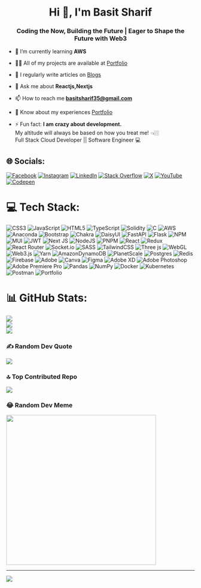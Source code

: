 <h1 align="center">Hi 👋, I'm Basit Sharif</h1>
<h3 align="center">Coding the Now, Building the Future | Eager to Shape the Future with Web3</h3>

- 🌱 I’m currently learning **AWS**

- 👨‍💻 All of my projects are available at [Portfolio](https://abdulbasit-self.vercel.app/)

- 📝 I regularly write articles on [Blogs](https://www.healthydietreport.online/)

- 💬 Ask me about **Reactjs,Nextjs**

- 📫 How to reach me **basitsharif35@gmail.com**

- 📄 Know about my experiences [Portfolio](https://abdulbasit-self.vercel.app/)

- ⚡ Fun fact: **I am crazy about development.**  
My altitude will always be based on how you treat me! 👈🏼  
Full Stack Cloud Developer || Software Engineer 💻

## 🌐 Socials:
[![Facebook](https://img.shields.io/badge/Facebook-%231877F2.svg?logo=Facebook&logoColor=white)](https://facebook.com/basitshariff) [![Instagram](https://img.shields.io/badge/Instagram-%23E4405F.svg?logo=Instagram&logoColor=white)](https://instagram.com/basitsharif35) [![LinkedIn](https://img.shields.io/badge/LinkedIn-%230077B5.svg?logo=linkedin&logoColor=white)](https://linkedin.com/in/basitsharif) [![Stack Overflow](https://img.shields.io/badge/-Stackoverflow-FE7A16?logo=stack-overflow&logoColor=white)](https://stackoverflow.com/users/22200192) [![X](https://img.shields.io/badge/X-black.svg?logo=X&logoColor=white)](https://x.com/abdulbasitgggg) [![YouTube](https://img.shields.io/badge/YouTube-%23FF0000.svg?logo=YouTube&logoColor=white)](https://youtube.com/@leadingbright) [![Codepen](https://img.shields.io/badge/Codepen-000000?style=for-the-badge&logo=codepen&logoColor=white)](https://codepen.io/basit-sharif) 

# 💻 Tech Stack:
![CSS3](https://img.shields.io/badge/css3-%231572B6.svg?style=plastic&logo=css3&logoColor=white) ![JavaScript](https://img.shields.io/badge/javascript-%23323330.svg?style=plastic&logo=javascript&logoColor=%23F7DF1E) ![HTML5](https://img.shields.io/badge/html5-%23E34F26.svg?style=plastic&logo=html5&logoColor=white) ![TypeScript](https://img.shields.io/badge/typescript-%23007ACC.svg?style=plastic&logo=typescript&logoColor=white) ![Solidity](https://img.shields.io/badge/Solidity-%23363636.svg?style=plastic&logo=solidity&logoColor=white) ![C](https://img.shields.io/badge/c-%2300599C.svg?style=plastic&logo=c&logoColor=white) ![AWS](https://img.shields.io/badge/AWS-%23FF9900.svg?style=plastic&logo=amazon-aws&logoColor=white) ![Anaconda](https://img.shields.io/badge/Anaconda-%2344A833.svg?style=plastic&logo=anaconda&logoColor=white) ![Bootstrap](https://img.shields.io/badge/bootstrap-%238511FA.svg?style=plastic&logo=bootstrap&logoColor=white) ![Chakra](https://img.shields.io/badge/chakra-%234ED1C5.svg?style=plastic&logo=chakraui&logoColor=white) ![DaisyUI](https://img.shields.io/badge/daisyui-5A0EF8?style=plastic&logo=daisyui&logoColor=white) ![FastAPI](https://img.shields.io/badge/FastAPI-005571?style=plastic&logo=fastapi) ![Flask](https://img.shields.io/badge/flask-%23000.svg?style=plastic&logo=flask&logoColor=white) ![NPM](https://img.shields.io/badge/NPM-%23CB3837.svg?style=plastic&logo=npm&logoColor=white) ![MUI](https://img.shields.io/badge/MUI-%230081CB.svg?style=plastic&logo=mui&logoColor=white) ![JWT](https://img.shields.io/badge/JWT-black?style=plastic&logo=JSON%20web%20tokens) ![Next JS](https://img.shields.io/badge/Next-black?style=plastic&logo=next.js&logoColor=white) ![NodeJS](https://img.shields.io/badge/node.js-6DA55F?style=plastic&logo=node.js&logoColor=white) ![PNPM](https://img.shields.io/badge/pnpm-%234a4a4a.svg?style=plastic&logo=pnpm&logoColor=f69220) ![React](https://img.shields.io/badge/react-%2320232a.svg?style=plastic&logo=react&logoColor=%2361DAFB) ![Redux](https://img.shields.io/badge/redux-%23593d88.svg?style=plastic&logo=redux&logoColor=white) ![React Router](https://img.shields.io/badge/React_Router-CA4245?style=plastic&logo=react-router&logoColor=white) ![Socket.io](https://img.shields.io/badge/Socket.io-black?style=plastic&logo=socket.io&badgeColor=010101) ![SASS](https://img.shields.io/badge/SASS-hotpink.svg?style=plastic&logo=SASS&logoColor=white) ![TailwindCSS](https://img.shields.io/badge/tailwindcss-%2338B2AC.svg?style=plastic&logo=tailwind-css&logoColor=white) ![Three js](https://img.shields.io/badge/threejs-black?style=plastic&logo=three.js&logoColor=white) ![WebGL](https://img.shields.io/badge/WebGL-990000?logo=webgl&logoColor=white&style=plastic) ![Web3.js](https://img.shields.io/badge/web3.js-F16822?style=plastic&logo=web3.js&logoColor=white) ![Yarn](https://img.shields.io/badge/yarn-%232C8EBB.svg?style=plastic&logo=yarn&logoColor=white) ![AmazonDynamoDB](https://img.shields.io/badge/Amazon%20DynamoDB-4053D6?style=plastic&logo=Amazon%20DynamoDB&logoColor=white) ![PlanetScale](https://img.shields.io/badge/planetscale-%23000000.svg?style=plastic&logo=planetscale&logoColor=white) ![Postgres](https://img.shields.io/badge/postgres-%23316192.svg?style=plastic&logo=postgresql&logoColor=white) ![Redis](https://img.shields.io/badge/redis-%23DD0031.svg?style=plastic&logo=redis&logoColor=white) ![Firebase](https://img.shields.io/badge/Firebase-039BE5?style=plastic&logo=Firebase&logoColor=white) ![Adobe](https://img.shields.io/badge/adobe-%23FF0000.svg?style=plastic&logo=adobe&logoColor=white) ![Canva](https://img.shields.io/badge/Canva-%2300C4CC.svg?style=plastic&logo=Canva&logoColor=white) ![Figma](https://img.shields.io/badge/figma-%23F24E1E.svg?style=plastic&logo=figma&logoColor=white) ![Adobe XD](https://img.shields.io/badge/Adobe%20XD-470137?style=plastic&logo=Adobe%20XD&logoColor=#FF61F6) ![Adobe Photoshop](https://img.shields.io/badge/adobe%20photoshop-%2331A8FF.svg?style=plastic&logo=adobe%20photoshop&logoColor=white) ![Adobe Premiere Pro](https://img.shields.io/badge/Adobe%20Premiere%20Pro-9999FF.svg?style=plastic&logo=Adobe%20Premiere%20Pro&logoColor=white) ![Pandas](https://img.shields.io/badge/pandas-%23150458.svg?style=plastic&logo=pandas&logoColor=white) ![NumPy](https://img.shields.io/badge/numpy-%23013243.svg?style=plastic&logo=numpy&logoColor=white) ![Docker](https://img.shields.io/badge/docker-%230db7ed.svg?style=plastic&logo=docker&logoColor=white) ![Kubernetes](https://img.shields.io/badge/kubernetes-%23326ce5.svg?style=plastic&logo=kubernetes&logoColor=white) ![Postman](https://img.shields.io/badge/Postman-FF6C37?style=plastic&logo=postman&logoColor=white) ![Portfolio](https://img.shields.io/badge/Portfolio-%23000000.svg?style=plastic&logo=firefox&logoColor=#FF7139)
# 📊 GitHub Stats:
![](https://github-readme-stats.vercel.app/api?username=basit-sharif&theme=light&hide_border=true&include_all_commits=true&count_private=true)<br/>
![](https://github-readme-streak-stats.herokuapp.com/?user=basit-sharif&theme=light&hide_border=true)<br/>
![](https://github-readme-stats.vercel.app/api/top-langs/?username=basit-sharif&theme=light&hide_border=true&include_all_commits=true&count_private=true&layout=compact)

### ✍️ Random Dev Quote
![](https://quotes-github-readme.vercel.app/api?type=horizontal&theme=radical)

### 🔝 Top Contributed Repo
![](https://github-contributor-stats.vercel.app/api?username=basit-sharif&limit=5&theme=dark&combine_all_yearly_contributions=true)

### 😂 Random Dev Meme
<img src='https://randommeme-five.vercel.app/' style="height: 400px;"/>

---
[![](https://visitcount.itsvg.in/api?id=basit-sharif&icon=0&color=0)](https://visitcount.itsvg.in)

<!-- Proudly created with GPRM ( https://gprm.itsvg.in ) -->
